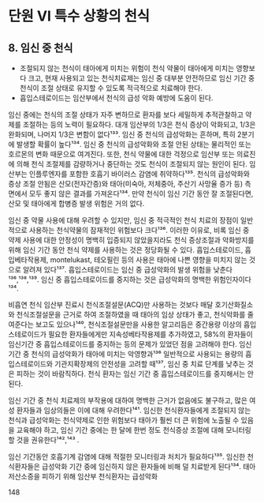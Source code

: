 # 단원 VI 특수 상황의 천식

## 8. 임신 중 천식

- 조절되지 않는 천식이 태아에게 미치는 위험이 천식 약물이 태아에게 미치는 영향보다 크고, 현재 사용되고 있는 천식치료제는 임신 중 대부분 안전하므로 임신 기간 중 천식이 조절 상태로 유지할 수 있도록 적극적으로 치료해야 한다.
- 흡입스테로이드는 임산부에서 천식의 급성 악화 예방에 도움이 된다.

임신 중에는 천식의 조절 상태가 자주 변하므로 환자를 보다 세밀하게 추적관찰하고 약제를 조절하는 등의 노력이 필요하다. 대개 임산부의 1/3은 천식 증상이 악화되고, 1/3은 완화되며, 나머지 1/3은 변함이 없다¹³³. 임신 중 천식의 급성악화는 흔하며, 특히 2분기에 발생할 확률이 높다¹³⁴. 임신 중 천식의 급성악화와 조절 안된 상태는 물리적인 또는 호르몬의 변화 때문으로 여겨진다. 또한, 천식 약물에 대한 걱정으로 임산부 또는 의료진에 의해 천식 조절제를 감량하거나 중단하는 것도 천식이 조절되지 않는 원인이 된다. 임산부는 인플루엔자를 포함한 호흡기 바이러스 감염에 취약하다¹³⁵. 천식의 급성악화와 증상 조절 안됨은 산모(전자간증)와 태아(미숙아, 저체중아, 주산기 사망율 증가 등) 측면에서 모두 좋지 않은 결과를 가져온다¹³⁴. 만약 천식이 임신 기간 동안 잘 조절된다면, 산모 및 태아에게 합병증 발생 위험은 거의 없다.

임신 중 약물 사용에 대해 우려할 수 있지만, 임신 중 적극적인 천식 치료의 장점이 일반적으로 사용하는 천식약물의 잠재적인 위험보다 크다¹³⁶. 이러한 이유로, 비록 임신 중 약제 사용에 대한 안정성이 명백히 입증되지 않았을지라도 천식 증상조절과 악화방지를 위해 임신 기간 동안 천식 약제를 사용하는 것은 정당화될 수 있다. 흡입스테로이드, 흡입베타작용제, montelukast, 테오필린 등의 사용은 태아에 나쁜 영향을 미치지 않는 것으로 알려져 있다¹³⁷. 흡입스테로이드는 임신 중 급성악화의 발생 위험을 낮춘다¹³⁶,¹³⁸,¹³⁹. 임신 중 흡입스테로이드를 중지하는 것은 급성악화의 명백한 위험인자이다¹³⁴.

비흡연 천식 임산부 진료시 천식조절설문(ACQ)만 사용하는 것보다 매달 호기산화질소와 천식조절설문을 근거로 하여 조절하였을 때 태아의 임상 상태가 좋고, 천식악화를 줄여준다는 보고도 있으나¹⁴⁰, 천식조절설문만을 사용한 알고리듬은 중간용량 이상의 흡입스테로이드가 필요한 환자들에게만 지속성베타작용제를 추가하였고, 58%의 환자들이 임신기간 중 흡입스테로이드를 중지하는 등의 문제가 있었던 점을 고려해야 한다. 임신 기간 중 천식의 급성악화가 태아에 미치는 악영향과¹³⁶ 일반적으로 사용되는 용량의 흡입스테로이드와 기관지확장제의 안전성을 고려할 때¹³⁷, 임신 중 치료 단계를 낮추는 것은 피하는 것이 바람직하다. 천식 환자는 임신 기간 중 흡입스테로이드를 중지해서는 안된다.

임신 기간 중 천식 치료제의 부작용에 대하여 명백한 근거가 없음에도 불구하고, 많은 여성 환자들과 임상의들은 이에 대해 우려한다¹⁴¹. 임신한 천식환자들에게 조절되지 않는 천식과 급성악화는 천식약제로 인한 위험보다 태아가 훨씬 더 큰 위험에 노출될 수 있음을 교육해야 하고, 임신 기간 중에는 한 달에 한번 정도 천식증상 조절에 대해 모니터링 할 것을 권유한다¹⁴²,¹⁴³ .

임신 기간동안 호흡기계 감염에 대해 적절한 모니터링과 처치가 필요하다¹³⁵. 임신한 천식환자들은 급성악화 기간 중에 임신하지 않은 환자들에 비해 덜 치료받게 된다¹³⁴. 태아 저산소증을 피하기 위해 임산부 천식환자는 급성악화

<PAGE>148